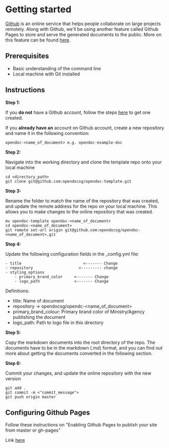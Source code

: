 # Getting started 

[Github](https://github.com) is an online service that helps people collaborate on large projects remotely. Along with Github, we'll be using another feature called Github Pages to store and serve the generated documents to the public. More on this feature can be found [here](https://pages.github.com/).

## Prerequisites

- Basic understanding of the command line
- Local machine with Git installed

## Instructions

**Step 1:**

If you __do not__ have a Github account, follow the steps [here](https://github.com/) to get one created.

If you __already have an__ account on Github account, create a new repository and name it in the following convention: 

```
opendoc-<name_of_document> e.g. opendoc-example-doc
```

**Step 2:**

Navigate into the working directory and clone the template repo onto your local machine

```
cd <directory_path>
git clone git@github.com:opendocsg/opendoc-template.git
```

**Step 3:**

Rename the folder to match the name of the repository that was created, and update the remote address for the repo on your local machine. This allows you to make changes to the online repository that was created.

```
mv opendoc-template opendoc-<name_of_document>
cd opendoc-<name_of_document>
git remote set-url origin git@github.com:opendocsg/opendoc-<name_of_document>.git
```

**Step 4:**

Update the following configuration fields in the _config.yml file:
```
- title                           <------- Change
- repository 					<--------- change
- styling_options
	- primary_brand_color     <------- Change
	- logo_path               <------- Change
```

Definitions:

- title: Name of document
- repository -> opendocsg/opendc-<name_of_document>
- primary_brand_colour: Primary brand color of Ministry/Agency publishing the document
- logo_path: Path to logo file in this directory


**Step 5:**

Copy the markdown documents into the root directory of the repo. The documents have to be in the markdown (.md) format, and you can find out more about getting the documents converted in the following section.

**Step 6:**

Commit your changes, and update the online repository with the new version

```
git add .
git commit -m <"commit_message">
git push origin master
```

## Configuring Github Pages

Follow these instructions on "Enabling Github Pages to publish your site from master or gh-pages"

Link [here](https://help.github.com/articles/configuring-a-publishing-source-for-github-pages/#enabling-github-pages-to-publish-your-site-from-master-or-gh-pages)








